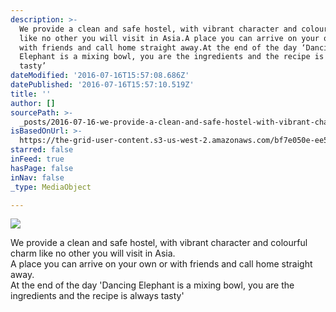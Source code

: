 ```yaml
---
description: >-
  We provide a clean and safe hostel, with vibrant character and colourful charm
  like no other you will visit in Asia.A place you can arrive on your own or
  with friends and call home straight away.At the end of the day ‘Dancing
  Elephant is a mixing bowl, you are the ingredients and the recipe is always
  tasty’
dateModified: '2016-07-16T15:57:08.686Z'
datePublished: '2016-07-16T15:57:10.519Z'
title: ''
author: []
sourcePath: >-
  _posts/2016-07-16-we-provide-a-clean-and-safe-hostel-with-vibrant-character-a.md
isBasedOnUrl: >-
  https://the-grid-user-content.s3-us-west-2.amazonaws.com/bf7e050e-ee54-430f-a99a-581c737e5a6d.jpg
starred: false
inFeed: true
hasPage: false
inNav: false
_type: MediaObject

---
```

![](https://the-grid-user-content.s3-us-west-2.amazonaws.com/bf7e050e-ee54-430f-a99a-581c737e5a6d.jpg)

We provide a clean and safe hostel, with vibrant character and colourful charm like no other you will visit in Asia.  
A place you can arrive on your own or with friends and call home straight away.  
At the end of the day 'Dancing Elephant is a mixing bowl, you are the ingredients and the recipe is always tasty'
